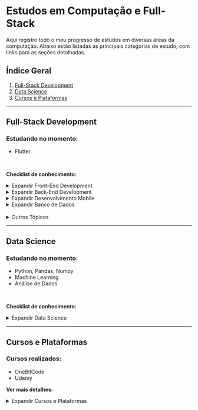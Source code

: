 # Estudos em Computação e Full-Stack

Aqui registro todo o meu progresso de estudos em diversas áreas da computação. Abaixo estão listadas as principais categorias de estudo, com links para as seções detalhadas.

## Índice Geral
1. [Full-Stack Development](#full-stack-development)
2. [Data Science](#data-science)
3. [Cursos e Plataformas](#cursos-e-plataformas)

---

## Full-Stack Development
### Estudando no momento:
- Flutter

<br>

**Checklist de conhecimento:**

<details>
<summary>Expandir Front-End Development</summary>

### Front-End
#### Linguagens:
- [x] HTML
- [x] CSS
  - [x] Bootstrap
  - [ ] Tailwind
  - [ ] Sass/SCSS
  - [ ] Bulma
- [x] Javascript
- [x] Typescript

#### Frameworks e Bibliotecas:
- [x] React
  - [x] Redux
  - [x] Next
  - [ ] Remix
- [ ] Vue
  - [ ] Nuxt
- [ ] Angular
  - [ ] Universal

</details>

<details>
<summary>Expandir Back-End Development</summary>

### Back-End
#### Linguagens:
- [x] Node.js
  - [x] Express
  - [ ] NestJS
- [ ] Python
  - [ ] Flask
  - [ ] Django
- [ ] Java
  - [ ] Spring Boot
- [ ] PHP
  - [ ] Laravel
- [ ] C#
  - [ ] ASP.NET Core
  
</details>

<details>
<summary>Expandir Desenvolvimento Mobile</summary>

### Desenvolvimento Mobile
- [ ] Flutter
- [ ] React Native

</details>

<details>
<summary>Expandir Banco de Dados</summary>

### Banco de Dados
#### SQL:
- [x] MySQL
- [ ] PostgreSQL
- [ ] SQLite
- [x] Microsoft SQL Server

#### NoSQL:
- [x] MongoDB
- [x] Redis
- [x] Neo4j

</details>
<br>
<details>
<summary>Outros Tópicos</summary>

<details>
<summary>Expandir Testes e QA</summary>

### Testes e QA
#### Tipos de Testes:
- [x] Teste Unitário
- [x] Teste de Integração
- [x] Teste Funcional
- [x] Teste de Aceitação

#### Ferramentas:
- [x] Jest
- [ ] Mocha
- [ ] Chai
- [x] Cypress
- [ ] Selenium

</details>

<details>
<summary>Expandir Tecnologias de Nuvem e Contêineres</summary>

### Nuvem e Contêineres
#### Provedores de Nuvem:
- [ ] AWS (Amazon Web Services)
- [ ] Google Cloud Platform (GCP)
- [ ] Microsoft Azure

#### Tecnologias de Contêineres:
- [x] Docker
- [ ] Kubernetes
- [ ] OpenShift

#### Outras Tecnologias:
- [ ] Terraform
- [ ] Ansible
- [ ] Serverless Framework

</details>

<details>
<summary>Expandir Arquitetura e Design de Software</summary>

### Arquitetura e Design de Software
- [x] Padrões de Projeto (MVC)
- [x] Microserviços
- [x] RESTful APIs

</details>

<details>
<summary>Expandir DevOps</summary>

### DevOps
- [x] CI/CD (Jenkins, GitHub Actions)
- [ ] Monitoramento e Logging (Prometheus, Grafana)

</details>

<details>
<summary>Expandir Segurança</summary>

### Segurança
- [x] Autenticação e Autorização (JWT, OAuth2)
- [ ] Práticas de Segurança em Aplicações Web (XSS, CSRF, SQL Injection)

</details>

</details>

---

## Data Science
### Estudando no momento:
- Python, Pandas, Numpy
- Machine Learning
- Análise de Dados

<br>

**Checklist de conhecimento:**
<details>
<summary>Expandir Data Science</summary>

#### Python para Data Science:
- [x] Python Básico
- [x] Pandas
- [ ] Machine Learning (em andamento)

#### Ferramentas:
- [x] Jupyter Notebook
- [x] Análise de Dados com Pandas
</details>

---

## Cursos e Plataformas
### Cursos realizados:
- OneBitCode
- Udemy

**Ver mais detalhes:**
<details>
<summary>Expandir Cursos e Plataformas</summary>

#### OneBitCode:
- [ ] Start - Python
- [ ] JavaScript
- [ ] Typescript
- [ ] Fundamentos do React
- [ ] Exercícios de JS
- [x] HTML 5
- [ ] Dominando o NodeJS
- [ ] MongoDB
- [ ] CSS Moderno
- [x] CSS3
- [ ] EAD inspirado no Netflix
- [ ] Next.js
- [ ] SQL + Sequelize
- [ ] Git e Github
- [ ] Sass
- [ ] Bootstrap
- [ ] Bulma (framework CSS)

#### Udemy:
- [ ] Aprenda e domine a linguagem C
- [ ] Introdução a estrutura de dados em C
- [ ] Javascript e Typescript - Basico ao avançado
- [ ] Java completo
- [ ] React Avançado
</details>


